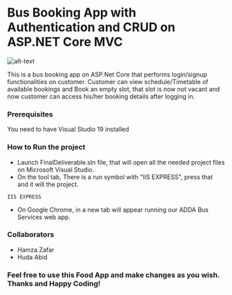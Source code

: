 # Bus Booking App with Authentication and CRUD on ASP.NET Core MVC

![alt-text](https://github.com/ShahzaibAyyub/Bus-Booking-App-Auth-CRUD-ASP.NET-Core-MVC/blob/master/Asp.net%20Bus%20booking%20App.gif)

This is a bus booking app on ASP.Net Core that performs login/signup functionalities on customer. Customer can view schedule/Timetable of available bookings and Book an empty slot, that slot is now not vacant and now customer can access his/her booking details after logging in. 

### Prerequisites

You need to have Visual Studio 19 installed

### How to Run the project

* Launch FinalDeliverable.sln file, that will open all the needed project files on Microsoft Visual Studio. 
* On the tool tab, There is a run symbol with "IIS EXPRESS", press that and it will the project.

```
IIS EXPRESS
```
* On Google Chrome, in a new tab will appear running our ADDA Bus Services web app.

### Collaborators
* Hamza Zafar
* Huda Abid

### Feel free to use this Food App and make changes as you wish. Thanks and Happy Coding!
